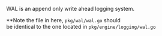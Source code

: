 WAL is an append only write ahead logging system.

**Note the file in here, `pkg/wal/wal.go` should \
be identical to the one located in `pkg/engine/logging/wal.go` 